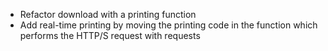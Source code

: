 - Refactor download with a printing function
- Add real-time printing by moving the printing code in the function
  which performs the HTTP/S request with requests
